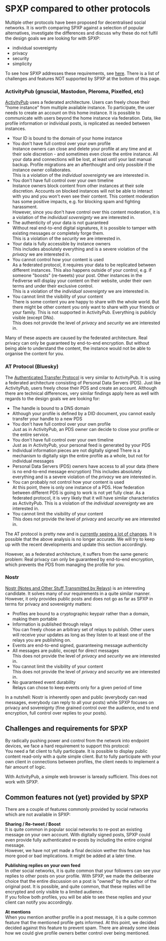 # SPXP compared to other protocols
Multiple other protocols have been proposed for decentralised social networks. It is worth comparing SPXP against a selection
of popular alternatives, investigate the differences and discuss why these do not fulfil the design goals we are looking for
with SPXP:
* individual sovereignty
* privacy
* security
* simplicity

To see how SPXP addresses these requirements, see [here](./SPXP-in-a-nutshell.md). There is a list of challenges and features
NOT supported by SPXP at the bottom of this page.

### ActivityPub (gnuscial, Mastodon, Pleroma, Pixelfed, etc)
[ActivityPub](https://www.w3.org/TR/2018/REC-activitypub-20180123/) uses a federated architecture. Users can freely chose their
"home instance" from multiple available instance. To participate, the user needs to create an account on this home instance. It
is possible to communicate with users beyond the home instance via federation. Data, like profile information or individual posts,
is replicated as needed between instances.
* Your ID is bound to the domain of your home instance
* You don't have full control over your own profile  
  Instance owners can close and delete your profile at any time and at their sole discretion - and sometimes even close the entire instance.
  All your data and connections will be lost, at least until your last manual backup. Profile migrations are an afterthought and only possible
  if the instance owner collaborates.  
  This is a violation of the *individual sovereignty* we are interested in.
* You don't have full control over your own timeline  
  Instance owners block content from other instances at their sole discretion. Accounts on blocked instances will not be able to interact
  with you and you won't even see their content. This content moderation has some positive impacts, e.g. for blocking spam and fighting harassment.  
  However, since you don't have control over this content moderation, it is a violation of the *individual sovereignty* we are interested in.
* The authenticity of your data is not guaranteed  
  Without real end-to-end digital signatures, it is possible to tamper with existing messages or completely forge them.  
  This is a violation of the *security* we are interested in.
* Your data is fully accessible by instance owners  
  This includes absolutely everything and is a severe violation of the *privacy* we are interested in.
* You cannot control how your content is used  
  As a federated protocol, it requires your data to be replicated between different instances. This also happens outside of your control, e.g. if
  someone "boosts" (re-tweets) your post. Other instances in the Fediverse will display your content on their website, under their own terms and
  under their exclusive control.  
  This is a violation of the *individual sovereignty* we are interested in.
* You cannot limit the visibility of your content  
  There is some content you are happy to share with the whole world. But there might be other content you only want to share with your
  friends or your family. This is not supported in ActivityPub. Everything is publicly visible (except DNs).  
  This does not provide the level of *privacy* and *security* we are interested in.

Many of these aspects are caused by the federated architecture. Real privacy can only be guaranteed by end-to-end encryption. But without
being able to understand the content, the instance would not be able to organise the content for you.

### AT Protocol (Bluesky)
The [Authenticated Transfer Protocol](https://atproto.com/docs) is very similar to ActivityPub. It is using a federated architecture consisting
of Personal Data Servers (PDS). Just like ActivityPub, users freely chose their PDS and create an account. Although there are technical
differences, very similar findings apply here as well with regards to the design goals we are looking for:
* The handle is bound to a DNS domain
* Although your profile is defined by a DID document, you cannot easily transfer your handle to a new PDS
* You don't have full control over your own profile  
  Just as in ActivityPub, an PDS owner can decide to close your profile or the entire service.
* You don't have full control over your own timeline  
  Just as in ActivityPub, your personal feed is generated by your PDS
* Individual information pieces are not digitally signed
  There is a mechanism to digitally sign the entire profile as a whole, but not for individual messages
* Personal Data Servers (PDS) owners have access to all your data (there is no end-to-end message encryption)
  This includes absolutely everything and is a severe violation of the *privacy* we are interested in.
* You can probably not control how your content is used  
  At this point, there is only one instance of a PDS. How federation between different PDS is going to work is not yet fully clear. As a federated
  protocol, it is very likely that it will have similar characteristics as ActivityPub.
  This is a violation of the *individual sovereignty* we are interested in.
* You cannot limit the visibility of your content  
  This does not provide the level of *privacy* and *security* we are interested in.

The AT protocol is pretty new and is [currently seeing a lot of changes](https://github.com/bluesky-social/atproto/commits/main). It is
possible that the above analysis is no longer accurate. We will try to keep up with the recent developments and update this section accordingly.

However, as a federated architecture, it suffers from the same generic problem: Real privacy can only be guaranteed by end-to-end encryption,
which prevents the PDS from managing the profile for you.

### Nostr
[Nostr (Notes and Other Stuff Transmitted by Relays)](https://github.com/nostr-protocol/nostr) is an interesting candidate. It solves many
of our requirements in a quite similar manner. However, it only provides public posts and does not go as far as SPXP in terms for privacy
and sovereignty matters:
* Profiles are bound to a cryptographic keypair rather than a domain, making them portable
* Information is published through relays  
  You can freely chose an arbitrary set of relays to publish. Other users will receive your updates as long as they listen to at least
  one of the relays you are publishing on.
* Events are end-to-end signed, guaranteeing message authenticity
* All messages are public, except for direct messages  
  This does not provide the level of *privacy* and *security* we are interested in.
* You cannot limit the visibility of your content  
  This does not provide the level of *privacy* and *security* we are interested in.
* No guaranteed event durability  
  Relays can chose to keep events only for a given period of time

In a nutshell: Nostr is inherently open and public (everybody can read messages, everybody can reply to all your posts) while SPXP focuses
on privacy and sovereignty (fine grained control over the audience, end to end encryption, full control over replies to your posts).


## Challenges and requirements for SPXP

By radically pushing power and control from the network into endpoint devices, we face a hard requirement to support this protocol:  
You need a fat client to fully participate.
It is possible to display public content read-only with a quite simple client. But to fully participate with your own client in
connections between profiles, the client needs to implement a fair amount of logic.

With ActivityPub, a simple web browser is laready sufficient. This does not work with SPXP.

## Common features not (yet) provided by SPXP

There are a couple of features commonly provided by social networks which are not available in SPXP:

**Sharing / Re-tweet / Boost**  
It is quite common in popular social networks to re-post an existing message on your own account. With digitally signed posts, SPXP
could even provide fully authenticated re-posts by including the entire original message.  
However, we have not yet made a final decision wether this feature has more good or bad implications. It might be added at a later time.

**Publishing replies on your own feed**  
In other social networks, it is quite common that your followers can see your replies to other posts on your profile. With SPXP, we
made the deliberate choice that the entire discussion on a post is "owned" by the author of the original post. It is possible, and quite
common, that these replies will be encrypted and only visible to a limited audience.  
If you follow both profiles, you will be able to see these replies and your client can notify you accordingly.

**At mentions**  
When you mention another profile in a post message, it is a quite common feature that the mentioned profile gets informed. At this point,
we decided decided against this feature to prevent spam. There are already some ideas how we could give profile owners better control
over being mentioned.